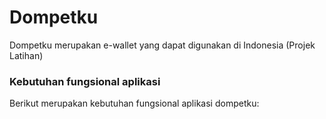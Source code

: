 # Dompetku
Dompetku merupakan e-wallet yang dapat digunakan di Indonesia (Projek Latihan)

### Kebutuhan fungsional aplikasi

Berikut merupakan kebutuhan fungsional aplikasi dompetku: